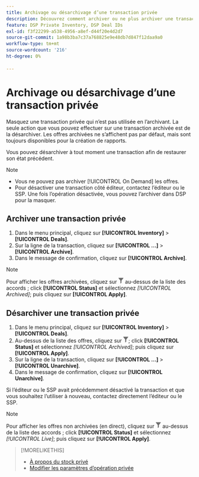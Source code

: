 ```yaml
---
title: Archivage ou désarchivage d’une transaction privée
description: Découvrez comment archiver ou ne plus archiver une transaction privée.
feature: DSP Private Inventory, DSP Deal IDs
exl-id: f3f22299-a538-4956-a8ef-d44f20e4d2d7
source-git-commit: 1a98b3ba7c37a768825e9e48db7d847f12daa9a0
workflow-type: tm+mt
source-wordcount: '216'
ht-degree: 0%

---
```


# Archivage ou désarchivage d’une transaction privée

Masquez une transaction privée qui n’est pas utilisée en l’archivant. La seule action que vous pouvez effectuer sur une transaction archivée est de la désarchiver. Les offres archivées ne s’affichent pas par défaut, mais sont toujours disponibles pour la création de rapports.

Vous pouvez désarchiver à tout moment une transaction afin de restaurer son état précédent.

>[!NOTE]
>
>* Vous ne pouvez pas archiver [!UICONTROL On Demand] les offres.
>* Pour désactiver une transaction côté éditeur, contactez l’éditeur ou le SSP. Une fois l’opération désactivée, vous pouvez l’archiver dans DSP pour la masquer.


## Archiver une transaction privée

1. Dans le menu principal, cliquez sur **[!UICONTROL Inventory]** > **[!UICONTROL Deals]**.
1. Sur la ligne de la transaction, cliquez sur **[!UICONTROL ...]** > **[!UICONTROL Archive]**.
1. Dans le message de confirmation, cliquez sur **[!UICONTROL Archive]**.

>[!NOTE]
>
>Pour afficher les offres archivées, cliquez sur ![Filtrer](/help/dsp/assets/filter.png) au-dessus de la liste des accords ; click **[!UICONTROL Status]** et sélectionnez *[!UICONTROL Archived]*; puis cliquez sur **[!UICONTROL Apply]**.<!-- Verify the text to apply the filter(s).)-->

## Désarchiver une transaction privée

1. Dans le menu principal, cliquez sur **[!UICONTROL Inventory]** > **[!UICONTROL Deals]**.
1. Au-dessus de la liste des offres, cliquez sur ![Filtrer](/help/dsp/assets/filter.png); click **[!UICONTROL Status]** et sélectionnez *[!UICONTROL Archived]*; puis cliquez sur **[!UICONTROL Apply]**.<!-- Verify the text to apply the filter(s).)-->
1. Sur la ligne de la transaction, cliquez sur **[!UICONTROL ...]** > **[!UICONTROL Unarchive]**.
1. Dans le message de confirmation, cliquez sur **[!UICONTROL Unarchive]**.

Si l’éditeur ou le SSP avait précédemment désactivé la transaction et que vous souhaitez l’utiliser à nouveau, contactez directement l’éditeur ou le SSP.

>[!NOTE]
>
>Pour afficher les offres non archivées (en direct), cliquez sur ![Filtrer](/help/dsp/assets/filter.png) au-dessus de la liste des accords ; click **[!UICONTROL Status]** et sélectionnez *[!UICONTROL Live]*; puis cliquez sur **[!UICONTROL Apply]**.<!-- Verify the text to apply the filter(s).)-->

>[!MORELIKETHIS]
>
>* [À propos du stock privé](private-inventory-about.md)
>* [Modifier les paramètres d’opération privée](/help/dsp/inventory/deal-id-edit.md)

